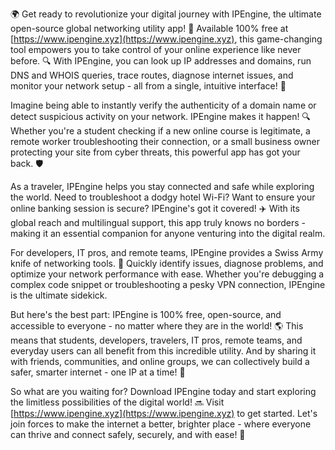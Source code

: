 🌍 Get ready to revolutionize your digital journey with IPEngine, the ultimate open-source global networking utility app! 🚀 Available 100% free at [https://www.ipengine.xyz](https://www.ipengine.xyz), this game-changing tool empowers you to take control of your online experience like never before. 🔍 With IPEngine, you can look up IP addresses and domains, run DNS and WHOIS queries, trace routes, diagnose internet issues, and monitor your network setup - all from a single, intuitive interface! 📡

Imagine being able to instantly verify the authenticity of a domain name or detect suspicious activity on your network. IPEngine makes it happen! 🔍 Whether you're a student checking if a new online course is legitimate, a remote worker troubleshooting their connection, or a small business owner protecting your site from cyber threats, this powerful app has got your back. 🛡️

As a traveler, IPEngine helps you stay connected and safe while exploring the world. Need to troubleshoot a dodgy hotel Wi-Fi? Want to ensure your online banking session is secure? IPEngine's got it covered! ✈️ With its global reach and multilingual support, this app truly knows no borders - making it an essential companion for anyone venturing into the digital realm.

For developers, IT pros, and remote teams, IPEngine provides a Swiss Army knife of networking tools. 🔧 Quickly identify issues, diagnose problems, and optimize your network performance with ease. Whether you're debugging a complex code snippet or troubleshooting a pesky VPN connection, IPEngine is the ultimate sidekick.

But here's the best part: IPEngine is 100% free, open-source, and accessible to everyone - no matter where they are in the world! 🌎 This means that students, developers, travelers, IT pros, remote teams, and everyday users can all benefit from this incredible utility. And by sharing it with friends, communities, and online groups, we can collectively build a safer, smarter internet - one IP at a time! 🚀

So what are you waiting for? Download IPEngine today and start exploring the limitless possibilities of the digital world! 🔜 Visit [https://www.ipengine.xyz](https://www.ipengine.xyz) to get started. Let's join forces to make the internet a better, brighter place - where everyone can thrive and connect safely, securely, and with ease! 🌟